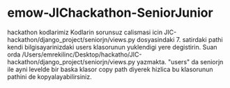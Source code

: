 # emow-JIChackathon-SeniorJunior
hackathon kodlarimiz
Kodlarin sorunsuz calismasi icin JIC-hackathon/django_project/seniorjn/views.py dosyasindaki 7. satirdaki pathi kendi bilgisayarinizdaki 
users klasorunun yuklendigi yere degistirin. Suan orda /Users/emrekilinc/Desktop/hackatho/JIC-hackathon/django_project/seniorjn/views.py yazmakta. "users" da seniorjn ile ayni levelde bir baska klasor copy path diyerek hizlica bu klasorunun pathini de kopyalayabilirsiniz.
